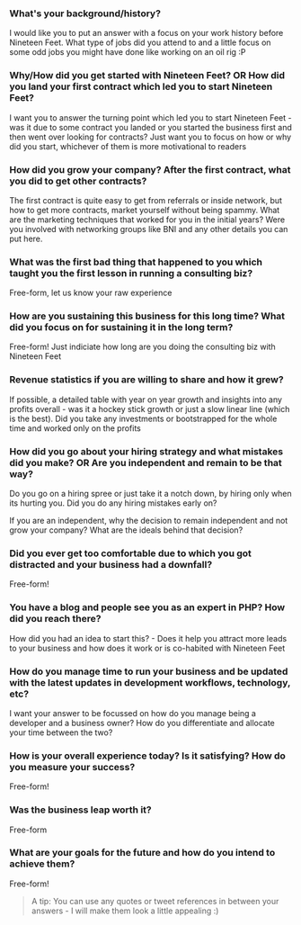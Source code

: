 ### What's your background/history?

I would like you to put an answer with a focus on your work history before Nineteen Feet. What type of jobs did you attend to and a little focus on some odd jobs you might have done like working on an oil rig :P

### Why/How did you get started with Nineteen Feet? OR How did you land your first contract which led you to start Nineteen Feet?

I want you to answer the turning point which led you to start Nineteen Feet - was it due to some contract you landed or you started the business first and then went over looking for contracts? Just want you to focus on how or why did you start, whichever of them is more motivational to readers

### How did you grow your company? After the first contract, what you did to get other contracts?

The first contract is quite easy to get from referrals or inside network, but how to get more contracts, market yourself without being spammy. What are the marketing techniques that worked for you in the initial years? Were you involved with networking groups like BNI and any other details you can put here.

### What was the first bad thing that happened to you which taught you the first lesson in running a consulting biz?

Free-form, let us know your raw experience

### How are you sustaining this business for this long time? What did you focus on for sustaining it in the long term?

Free-form! Just indiciate how long are you doing the consulting biz with Nineteen Feet

### Revenue statistics if you are willing to share and how it grew?

If possible, a detailed table with year on year growth and insights into any profits overall - was it a hockey stick growth or just a slow linear line (which is the best). Did you take any investments or bootstrapped for the whole time and worked only on the profits

### How did you go about your hiring strategy and what mistakes did you make? OR Are you independent and remain to be that way?

Do you go on a hiring spree or just take it a notch down, by hiring only when its hurting you. Did you do any hiring mistakes early on?

If you are an independent, why the decision to remain independent and not grow your company? What are the ideals behind that decision?

### Did you ever get too comfortable due to which you got distracted and your business had a downfall?

Free-form!

### You have a blog and people see you as an expert in PHP? How did you reach there?

How did you had an idea to start this? - Does it help you attract more leads to your business and how does it work or is co-habited with Nineteen Feet

### How do you manage time to run your business and be updated with the latest updates in development workflows, technology, etc?

I want your answer to be focussed on how do you manage being a developer and a business owner? How do you differentiate and allocate your time between the two?

### How is your overall experience today? Is it satisfying? How do you measure your success?

Free-form!

### Was the business leap worth it?

Free-form

### What are your goals for the future and how do you intend to achieve them?

Free-form!

> A tip: You can use any quotes or tweet references in between your answers - I will make them look a little appealing :)